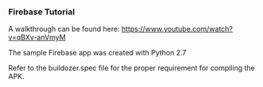 ### Firebase Tutorial

A walkthrough can be found here: https://www.youtube.com/watch?v=qBXv-anVmyM

The sample Firebase app was created with Python 2.7

Refer to the buildozer.spec file for the proper requirement for compiling the APK.
